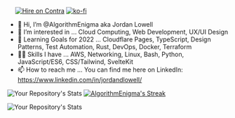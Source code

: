 &emsp; [![Hire on Contra](https://me7674.npkn.net/contra-badge/)](https://contra.com/jordan_lowell)
[![ko-fi](https://ko-fi.com/img/githubbutton_sm.svg)](https://ko-fi.com/I2I6EMIHA)


- 👋 Hi, I’m @AlgorithmEnigma aka Jordan Lowell
- 👀 I’m interested in ... Cloud Computing, Web Development, UX/UI Design
- 🌱 Learning Goals for 2022 ... Cloudflare Pages, TypeScript, Design Patterns, Test Automation, Rust, DevOps, Docker, Terraform
- 🤹🏽 Skills I have ... AWS, Networking, Linux, Bash, Python, JavaScript/ES6, CSS/Tailwind, SvelteKit  
- 📫 How to reach me ... You can find me here on LinkedIn: https://www.linkedin.com/in/jordandlowell/

![Your Repository's Stats](https://github-readme-stats.vercel.app/api?username=AlgorithmEnigma&show_icons=true&&count_private=true&theme=tokyonight)
[![AlgorithmEnigma's Streak](https://github-readme-streak-stats.herokuapp.com/?user=AlgorithmEnigma&theme=tokyonight)](https://github.com/AlgorithmEnigma/github-readme-streak-stats)

![Your Repository's Stats](https://github-readme-stats.vercel.app/api/top-langs/?username=AlgorithmEnigma&theme=tokyonight&layout=compact)

<!---
AlgorithmEnigma/AlgorithmEnigma is a ✨ special ✨ repository because its `README.md` (this file) appears on your GitHub profile.
You can click the Preview link to take a look at your changes.
--->
